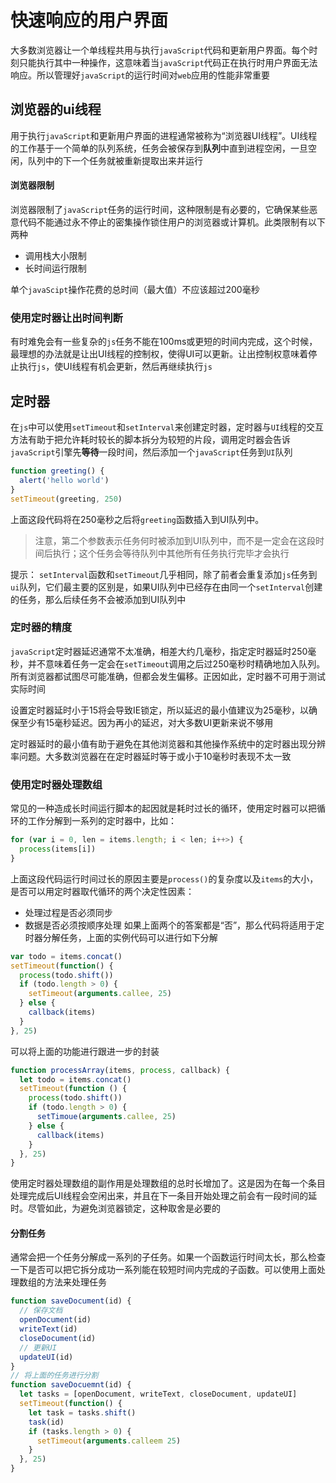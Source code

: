 # 快速响应的用户界面

大多数浏览器让一个单线程共用与执行`javaScript`代码和更新用户界面。每个时刻只能执行其中一种操作，这意味着当`javaScript`代码正在执行时用户界面无法响应。所以管理好`javaScript`的运行时间对`web`应用的性能非常重要

## 浏览器的ui线程
用于执行`javaScript`和更新用户界面的进程通常被称为“浏览器UI线程”。UI线程的工作基于一个简单的队列系统，任务会被保存到**队列**中直到进程空闲，一旦空闲，队列中的下一个任务就被重新提取出来并运行

#### 浏览器限制
浏览器限制了`javaScript`任务的运行时间，这种限制是有必要的，它确保某些恶意代码不能通过永不停止的密集操作锁住用户的浏览器或计算机。此类限制有以下两种
- 调用栈大小限制
- 长时间运行限制

单个`javaScipt`操作花费的总时间（最大值）不应该超过200毫秒

### 使用定时器让出时间判断
有时难免会有一些复杂的`js`任务不能在100ms或更短的时间内完成，这个时候，最理想的办法就是让出UI线程的控制权，使得UI可以更新。让出控制权意味着停止执行`js`，使UI线程有机会更新，然后再继续执行`js`

## 定时器
在`js`中可以使用`setTimeout`和`setInterval`来创建定时器，定时器与`UI`线程的交互方法有助于把允许耗时较长的脚本拆分为较短的片段，调用定时器会告诉`javaScript`引擎先**等待**一段时间，然后添加一个`javaScript`任务到`UI`队列

```javaScript
function greeting() {
  alert('hello world')
}
setTimeout(greeting, 250)
```
上面这段代码将在250毫秒之后将`greeting`函数插入到UI队列中。

> 注意，第二个参数表示任务何时被添加到UI队列中，而不是一定会在这段时间后执行；这个任务会等待队列中其他所有任务执行完毕才会执行

提示： `setInterval`函数和`setTimeout`几乎相同，除了前者会重复添加`js`任务到`ui`队列，它们最主要的区别是，如果UI队列中已经存在由同一个`setInterval`创建的任务，那么后续任务不会被添加到UI队列中

### 定时器的精度
`javaScript`定时器延迟通常不太准确，相差大约几毫秒，指定定时器延时250毫秒，并不意味着任务一定会在`setTimeout`调用之后过250毫秒时精确地加入队列。所有浏览器都试图尽可能准确，但都会发生偏移。正因如此，定时器不可用于测试实际时间

设置定时器延时小于15将会导致IE锁定，所以延迟的最小值建议为25毫秒，以确保至少有15毫秒延迟。因为再小的延迟，对大多数UI更新来说不够用

定时器延时的最小值有助于避免在其他浏览器和其他操作系统中的定时器出现分辨率问题。大多数浏览器在在定时器延时等于或小于10毫秒时表现不太一致


### 使用定时器处理数组
常见的一种造成长时间运行脚本的起因就是耗时过长的循环，使用定时器可以把循环的工作分解到一系列的定时器中，比如：
```javaScript
for (var i = 0, len = items.length; i < len; i++>) {
  process(items[i])
}
```
上面这段代码运行时间过长的原因主要是`process()`的复杂度以及`items`的大小，是否可以用定时器取代循环的两个决定性因素：
- 处理过程是否必须同步
- 数据是否必须按顺序处理
如果上面两个的答案都是“否”，那么代码将适用于定时器分解任务，上面的实例代码可以进行如下分解

```javaScript
var todo = items.concat()
setTimeout(function() {
  process(todo.shift())
  if (todo.length > 0) {
    setTimeout(arguments.callee, 25)
  } else {
    callback(items)
  }
}, 25)
```
可以将上面的功能进行跟进一步的封装
```javaScript
function processArray(items, process, callback) {
  let todo = items.concat()
  setTimeout(function () {
    process(todo.shift())
    if (todo.length > 0) {
      setTimoue(arguments.callee, 25)
    } else {
      callback(items)
    }
  }, 25)
}
```
使用定时器处理数组的副作用是处理数组的总时长增加了。这是因为在每一个条目处理完成后UI线程会空闲出来，并且在下一条目开始处理之前会有一段时间的延时。尽管如此，为避免浏览器锁定，这种取舍是必要的

#### 分割任务
通常会把一个任务分解成一系列的子任务。如果一个函数运行时间太长，那么检查一下是否可以把它拆分成功一系列能在较短时间内完成的子函数。可以使用上面处理数组的方法来处理任务
```javaScript
function saveDocument(id) {
  // 保存文档
  openDocument(id)
  writeText(id)
  closeDocument(id)
  // 更新UI
  updateUI(id)
}
// 将上面的任务进行分割
function saveDocuemnt(id) {
  let tasks = [openDocument, writeText, closeDocument, updateUI]
  setTimeout(function() {
    let task = tasks.shift()
    task(id)
    if (tasks.length > 0) {
      setTimeout(arguments.calleem 25)
    }
  }, 25)
}
```